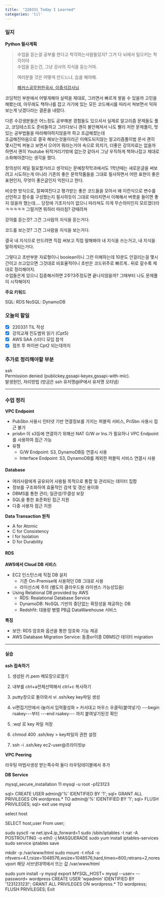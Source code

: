 ```yaml
---
title:  "220331 Today I Learned"
categories: 'til'
---
```

<!-- 
![aas](/assets/til/220328til1.png)

<img src="/assets/til/220328til1.png" width="100%" height="100%"> -->



### 일지


**Python 필사계획**

> 수업을 듣는걸 공부를 한다고 착각하는사람들있지? 그거 다 뇌에서 일으키는 착각이야\
> 수업을 듣는건, 그냥 강사의 지식을 듣는거야. 
>
> 여러분들 것은 어떻게 만드느냐, 습을 해야해.
>
> [해커스공무원한국사, 이중석강사님](https://youtube.com/shorts/nfEErROTa0k?feature=share)


 코딩적인 부분에서 어떻게해야 실력을 제대로, 그러면서 빠르게 쌓을 수 있을까 고민을해봤는데,
아무래도 책하나를 잡고 거기에 있는 모든 코드예시를 따라서 쳐보면서 익혀보는게 낫겠다라는 결론을 내렸다.

 다른 수강생분들은 어느정도 공부해본 경험들도 있으셔서 실제로 알고리즘 문제들도 풀고, 코딩테스트도 준비들하고 그러다보니 괜히 불안해져서 나도 빨리 저런 문제풀이, 멋있는 공부법들을 따라해야하지않을까 하고 조급해졌는데\
 조급해진마음으로 결국 해보는것들이라곤 이해도되지않는 알고리즘풀이법 문서 괜히 몇시간씩 켜놓고 보면서 으어어 뭐라는거야 속으로 외치기, 더좋은 강의자료는 없을까 하면서 괜히  Youtube 뒤적거리기밖에 없는것 같아서 그냥 우직하게 책하나잡고 제대로 소화해야겠다는 생각을 했다.

 창의성이 제일 필요할거라고 생각되는 문예창작학과에서도 1학년때는 새로운글을 써보려고 시도하는게 아니라 기존의 좋은 문학작품들을 그대로 필사하면서 어떤 표현이 좋은 표현인지, 무엇이 좋은글인지 익힌다고 한다.

 비슷한 방식으로, 잘짜여진다고 평가받는 좋은 코드들을 모아서 왜 이런식으로 변수를 선언하고 함수를 구성했는지 필사하듯이 그대로 따라치면서 이해해서 버릇을 들이면 좋지 않을까 했는데.... 당장에 기초지식이 없으니 따라쳐도 이게 무슨의미인지 모르겠더라ㅋㅋㅋㅋㅋ 그럴거면 뭐하러 따라침? 걍때려쳐



강의를 듣는것? 그건 그사람의 지식을 듣는거다. 

코드를 보는것? 그건 그사람을 지식을 보는거다.



결국 내 지식으로 만드려면 직접 써보고 직접 말해봐야 내 지식을 쓰는거고, 내 지식을 말하게되는거다. 

그렇다고 초반부분 자료형이니 boolean이니 그런 이해하는데 10분도 안걸리는걸 몇시간이고 쓰고있으면 그것대로 비효율적이니 초반은 코드위주로 빠르게.. 뒤로 갈수록 제대로 정리해야지.\
수업들은게 있으니 집중해서하면 2주?3주정도면 끝나지않을까? 그때부터 나도 문제풀이 시작해야지

**주요 키워드**

SQL: RDS
NoSQL: DynamoDB

### 오늘의 할일

- [x] 220331 TIL 작성
- [x] 강의교재 진도범위 읽기 (Cpt5)
- [x] AWS SAA 스터디 모임 참석
- [x] 점프 투 파이썬 Cpt2 되는데까지

### 추가로 정리해야할 부분


ssh\
Permission denied (publickey,gssapi-keyex,gssapi-with-mic).\
발생원인, 처리방법 (방금은 ssh 유저명@IP에서 유저명 오타냄)

----


### 수업 정리

**VPC Endpoint**

- PubSbn 사용시 인터넷 기반 연결정보를 가지는 퍼블릭 서비스, PriSbn 사용시 접근 불가
- prisbn 이 s3등에 연결하기 위해선 NAT G/W or Ins.가 필요하나 VPC Endpoint를 사용하여 접근 가능
- 유형
    - G/W Endpoint: S3, DynamoDB등 연결시 사용
    - Interface Endpoint: S3, DynamoDB를 제외한 퍼블릭 서비스 연결시 사용

#### Database

- 여러사람에게 공유되어 사용될 목적으로 통합 및 관리되는 데이터 집합
- 정보를 구조화하여 효율적인 검색 및 갱신 용이화
- DBMS를 통한 관리; 일관성/무결성 보장
- SQL을 통한 표준화된 접근 지원
- 다중 사용자 접근 지원

**Data Transaction 원칙**
- A for Atomic
- C for Consistency
- I for Isolation
- D for Durability

#### RDS

**AWS에서 Cloud DB 서비스**

- EC2 인스턴스에 직접 DB 설치
    - 기존 On-Premise에 사용하던 DB 그대로 사용
    - 라이선스에 주의 (별도의 클라우드용 라이센스 가능성있음)
- Using Relational DB provided by AWS
    - RDS: Realational Database Service
    - DynamoDB: NoSQL 기반의 중단없는 확장성을 제공하는 DB
    - Redshfit: 대용량 병렬 PB급 DataWarehouse 서비스

**특징**

- 보안: RDS 암호화 옵션을 통한 암호화 기능 제공
- AWS Database Migration Service: 동종or이종 DBMS간 데이터 migration

---

#### 실습

**ssh 접속하기**

1. 생성된 키.pem 메모장으로열기

2. 내부를 ctrl+a전체선택해서 ctrl+c 복사하기

3. putty창으로 돌아와서 vi .ssh/key 
key파일 생성

4. vi편집기안에서 i눌러서 입력활성화 > 커서대고 마우스 우클릭(붙여넣기)
---begin rsakey---부터 ---end rsakey--- 까지 붙여넣기된것 확인

5. :wq! 로 key  파일 저장

6. chmod 400 .ssh/key > key파일의 권한 설정

7. ssh -i .ssh/key ec2-user@프라이빗ip


**VPC Peering**

라우팅
마법사생성
받는쪽수락
둘다 라우팅테이블에서 추가

**DB Service**

mysql_secure_installation
   11  mysql -u root -p123123

sql> CREATE USER admin@'%' IDENTIFIED BY '1';
sql> GRANT ALL PRIVILEGES ON wordpress.* TO admin@'%' IDENTIFIED BY '1'; 
sql> FLUSH PRIVILEGES; 
sql> exit
use mysql

select host 

SELECT host,user From user;


sudo sysctl -w net.ipv4.ip_forward=1
sudo /sbin/iptables -t nat -A POSTROUTING -o eth0 -j MASQUERADE
sudo yum install iptables-services
sudo service iptables save

mkdir -p /var/www/html
sudo mount -t nfs4 -o nfsvers=4.1,rsize=1048576,wsize=1048576,hard,timeo=600,retrans=2,noresvport 해당 서브넷대역에서 뜨는 값 /var/www/html

sudo yum install -y mysql
export MYSQL_HOST=<RDS-endpoint>
mysql --user=<user> --password=<password> wordpress
CREATE USER 'wpadmin' IDENTIFIED BY '123123123!';
GRANT ALL PRIVILEGES ON wordpress.* TO wordpress;
FLUSH PRIVILEGES;
Exit

